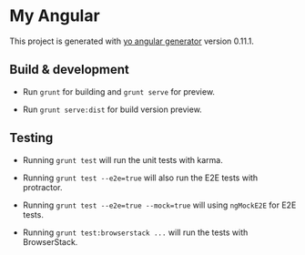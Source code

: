 # My Angular

This project is generated with [yo angular generator](https://github.com/yeoman/generator-angular)
version 0.11.1.

## Build & development

* Run `grunt` for building and `grunt serve` for preview.

* Run `grunt serve:dist` for build version preview.

## Testing

* Running `grunt test` will run the unit tests with karma.

* Running `grunt test --e2e=true` will also run the E2E tests with protractor.

* Running `grunt test --e2e=true --mock=true` will using `ngMockE2E` for E2E tests.

* Running `grunt test:browserstack ...` will run the tests with BrowserStack.
